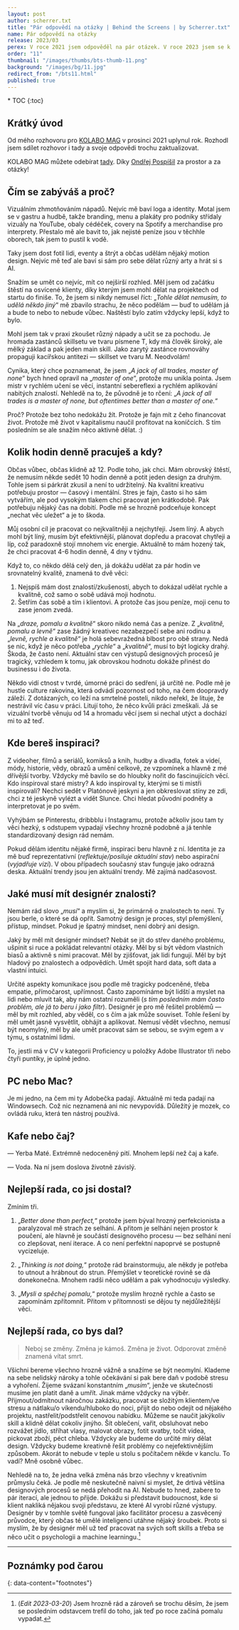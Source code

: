 ```yaml
---
layout: post
author: scherrer.txt
title: "Pár odpovědí na otázky | Behind the Screens | by Scherrer.txt"
name: Pár odpovědí na otázky
release: 2023/03
perex: V roce 2021 jsem odpověděl na pár otázek. V roce 2023 jsem se k nim vrátil a položil si je znova.
order: "11"
thumbnail: "/images/thumbs/bts-thumb-11.png"
background: "/images/bg/11.jpg"
redirect_from: "/bts11.html"
published: true
---
```


<div id="toc"></div>
* TOC
{:toc}

## Krátký úvod

Od mého rozhovoru pro [KOLABO MAG](https://medium.com/@kolabocrew) v prosinci 2021 uplynul rok. Rozhodl jsem sdílet rozhovor i tady a svoje odpovědi trochu zaktualizovat.

KOLABO MAG můžete odebírat [tady](https://kolabo.cz/kolabo-mag). Díky [Ondřej Pospíšil](https://ondrejpospisil.medium.com/) za prostor a za otázky!

## Čím se zabýváš a proč?
Vizuálním zhmotňováním nápadů. Nejvíc mě baví loga a identity. Motal jsem se v gastru a hudbě, takže branding, menu a plakáty pro podniky střídaly vizuály na YouTube, obaly cédéček, covery na Spotify a merchandise pro interprety. Přestalo mě ale bavit to, jak nejisté peníze jsou v těchhle oborech, tak jsem to pustil k vodě.

Taky jsem dost fotil lidi, eventy a štrýt a občas udělám nějaký motion design. Nejvíc mě teď ale baví si sám pro sebe dělat různý arty a hrát si s AI.

Snažím se umět co nejvíc, mít co nejširší rozhled. Měl jsem od začátku štěstí na osvícené klienty, díky kterým jsem mohl dělat na projektech od startu do finiše. To, že jsem si nikdy nemusel říct: „_Tohle dělat nemusím, to udělá někdo jiný_“ mě zbavilo strachu, že něco podělám — buď to udělám já a bude to nebo to nebude vůbec. Naštěstí bylo zatím vždycky lepší, když to bylo.

Mohl jsem tak v praxi zkoušet různý nápady a učit se za pochodu. Je hromada zastánců skillsetu ve tvaru písmene T, kdy má člověk široký, ale mělký základ a pak jeden main skill. Jako zarytý zastánce rovnováhy propaguji kacířskou antitezi — skillset ve tvaru M. Neodvolám!

Cynika, který chce poznamenat, že jsem „_A jack of all trades, master of none_“ bych hned opravil na „_master of one_“, protože mu unikla pointa. Jsem mistr v rychlém učení se věcí, instantní sebereflexi a rychlém aplikování nabitých znalostí. Nehledě na to, že původně je to rčení: „_A jack of all trades is a master of none, but oftentimes better than a master of one._“

Proč? Protože bez toho nedokážu žít. Protože je fajn mít z čeho financovat život. Protože mě život v kapitalismu naučil profitovat na koníčcích. S tím posledním se ale snažím něco aktivně dělat. :)

## Kolik hodin denně pracuješ a kdy?
Občas vůbec, občas klidně až 12. Podle toho, jak chci. Mám obrovský štěstí, že nemusím někde sedět 10 hodin denně a potit jeden design za druhým. Tohle jsem si párkrát zkusil a není to udržitelný. Na kvalitní kreativu potřebuju prostor — časový i mentální. Stres je fajn, často si ho sám vytvářím, ale pod vysokým tlakem chci pracovat jen krátkodobě. Pak potřebuju nějaký čas na dobití. Podle mě se hrozně podceňuje koncept „nechat věc uležet“ a je to škoda.

Můj osobní cíl je pracovat co nejkvalitněji a nejchytřeji. Jsem líný. A abych mohl být líný, musím být efektivnější, plánovat dopředu a pracovat chytřeji a líp, což paradoxně stojí mnohem víc energie. Aktuálně to mám hozený tak, že chci pracovat 4-6 hodin denně, 4 dny v týdnu.

Když to, co někdo dělá celý den, já dokážu udělat za pár hodin ve srovnatelný kvalitě, znamená to dvě věci:

1. Nejspíš mám dost znalostí/zkušeností, abych to dokázal udělat rychle a kvalitně, což samo o sobě udává moji hodnotu.
2. Šetřím čas sobě a tím i klientovi. A protože čas jsou peníze, moji cenu to zase jenom zvedá.

Na „_draze, pomalu a kvalitně_“ skoro nikdo nemá čas a peníze. Z „_kvalitně, pomalu a levně_“ zase žádný kreativec nezabezpečí sebe ani rodinu a „_levně, rychle a kvalitně_“ je holá sebevražedná blbost pro obě strany. Nedá se nic, když je něco potřeba „_rychle_“ a „_kvalitně_“, musí to být logicky drahý. Škoda, že často není. Aktuální stav cen výstupů designových procesů je tragický, vzhledem k tomu, jak obrovskou hodnotu dokáže přinést do businessu i do života.

Někdo vidí ctnost v tvrdé, úmorné práci do sedření, já určitě ne. Podle mě je hustle culture rakovina, která odvádí pozornost od toho, na čem doopravdy záleží. Z dotázaných, co leží na smrtelné posteli, nikdo neřekl, že lituje, že nestrávil víc času v práci. Litují toho, že něco kvůli práci zmeškali. Já se vizuální tvorbě věnuju od 14 a hromadu věcí jsem si nechal utýct a dochází mi to až teď.

## Kde bereš inspiraci?
Z videoher, filmů a seriálů, komiksů a knih, hudby a divadla, fotek a videí, módy, historie, vědy, obrazů a umění celkově, ze vzpomínek a hlavně z mé dřívější tvorby. Vždycky mě bavilo se do hloubky nořit do fascinujících věcí. Kdo inspiroval staré mistry? A kdo inspiroval ty, kterými se ti mistři inspirovali? Nechci sedět v Platónově jeskyni a jen obkreslovat stíny ze zdi, chci z té jeskyně vylézt a vidět Slunce. Chci hledat původní podněty a interpretovat je po svém.

Vyhýbám se Pinterestu, dribbblu i Instagramu, protože ačkoliv jsou tam ty věci hezký, s odstupem vypadají všechny hrozně podobně a já tenhle standardizovaný design rád nemám.

Pokud dělám identitu nějaké firmě, inspiraci beru hlavně z ní. Identita je za mě buď reprezentativní (_reflektuje/posiluje aktuální stav_) nebo aspirační (_vyjadřuje vizi_). V obou případech současný stav funguje jako odrazná deska. Aktuální trendy jsou jen aktuální trendy. Mě zajímá nadčasovost.

## Jaké musí mít designér znalosti?
Nemám rád slovo „_musí_“ a myslím si, že primárně o znalostech to není. Ty jsou berle, o které se dá opřít. Samotný design je proces, styl přemýšlení, přístup, mindset. Pokud je špatný mindset, není dobrý ani design.

Jaký by měl mít designér mindset? Nebát se jít do střev daného problému, ušpinit si ruce a pokládat relevantní otázky. Měl by si být vědom vlastních biasů a aktivně s nimi pracovat. Měl by zjišťovat, jak lidi fungují. Měl by být hladový po znalostech a odpovědích. Umět spojit hard data, soft data a vlastní intuici.

Určité aspekty komunikace jsou podle mě tragicky podceněné, třeba empatie, přímočarost, upřímnost. Často zapomínáme být lidští a myslet na lidi nebo mluvit tak, aby nám ostatní rozuměli (_s tím posledním mám často problém, ale já to beru i jako filtr_). Designér je pro mě řešitel problémů — měl by mít rozhled, aby věděl, co s čím a jak může souviset. Tohle řešení by měl umět jasně vysvětlit, obhájit a aplikovat. Nemusí vědět všechno, nemusí být neomylný, měl by ale umět pracovat sám se sebou, se svým egem a v týmu, s ostatními lidmi.

To, jestli má v CV v kategorii Proficiency u položky Adobe Illustrator tři nebo čtyři puntíky, je úplně jedno.

## PC nebo Mac?
Je mi jedno, na čem mi ty Adobečka padají. Aktuálně mi teda padají na Windowsech. Což nic neznamená ani nic nevypovídá. Důležitý je mozek, co ovládá ruku, která ten nástroj používá.

## Kafe nebo čaj?
— Yerba Maté. Extrémně nedoceněný pití. Mnohem lepší než čaj a kafe.

— Voda. Na ní jsem doslova životně závislý.

## Nejlepší rada, co jsi dostal?
Zmíním tři.

1. „_Better done than perfect,_“ protože jsem býval hrozný perfekcionista a paralyzoval mě strach ze selhání. A přitom je selhání nejen prostor k poučení, ale hlavně je součástí designového procesu — bez selhání není co zlepšovat, není iterace. A co není perfektní napoprvé se postupně vycizeluje.

2. „_Thinking is not doing,_“ protože rád brainstormuju, ale někdy je potřeba to utnout a hrábnout do strun. Přemýšlet v teoretické rovině se dá donekonečna. Mnohem radši něco udělám a pak vyhodnocuju výsledky.

3. „_Mysli a spěchej pomalu,_“ protože myslím hrozně rychle a často se zapomínám zpřítomnit. Přitom v přítomnosti se dějou ty nejdůležitější věci.

## Nejlepší rada, co bys dal?

> Neboj se změny. Změna je kámoš. Změna je život. Odporovat změně znamená vítat smrt.

Všichni bereme všechno hrozně vážně a snažíme se být neomylní. Klademe na sebe nelidský nároky a tohle očekávání si pak bere daň v podobě stresu a vyhoření. Žijeme svázaní konstantním „_musím_“, jenže ve skutečnosti musíme jen platit daně a umřít. Jinak máme vždycky na výběr. Přijmout/odmítnout náročnou zakázku, pracovat se složitým klientem/ve stresu a nátlaku/o víkendu/hluboko do noci, přijít do nebo odejít od nějakého projektu, nastřelit/podstřelit cenovou nabídku. Můžeme se naučit jakýkoliv skill a klidně dělat cokoliv jinýho. Šít oblečení, vařit, obsluhovat nebo rozvážet jídlo, stříhat vlasy, malovat obrazy, fotit svatby, točit videa, pickovat zboží, péct chleba. Vždycky ale budeme do určité míry dělat design. Vždycky budeme kreativně řešit problémy co nejefektivnějším způsobem. Akorát to nebude v teple u stolu s počítačem někde v kanclu. To vadí? Mně osobně vůbec.

Nehledě na to, že jedna velká změna nás brzo všechny v kreativním průmyslu čeká. Je podle mě neskutečně naivní si myslet, že drtivá většina designových procesů se nedá přehodit na AI. Nebude to hned, zabere to pár iterací, ale jednou to přijde. Dokážu si představit budoucnost, kde si klient nakliká nějakou svoji představu, ze které AI vyrobí různé výstupy. Designér by v tomhle světě fungoval jako facilitátor procesu a zasvěcený průvodce, který občas té umělé inteligenci utáhne nějaký šroubek. Proto si myslím, že by designér měl už teď pracovat na svých soft skills a třeba se něco učit o psychologii a machine learningu.[^1]


---

## Poznámky pod čarou

{: data-content="footnotes"}

[^1]: (*Edit 2023-03-20*) Jsem hrozně rád a zároveň se trochu děsím, že jsem se posledním odstavcem trefil do toho, jak teď po roce začíná pomalu vypadat.
